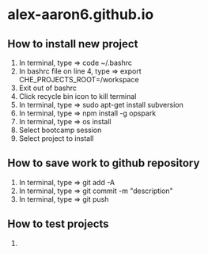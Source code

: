 # alex-aaron6.github.io

## How to install new project
1) In terminal, type => code ~/.bashrc
2) In bashrc file on line 4, type => export CHE_PROJECTS_ROOT=/workspace
3) Exit out of bashrc
4) Click recycle bin icon to kill terminal
5) In terminal, type => sudo apt-get install subversion
6) In terminal, type => npm install -g opspark
7) In terminal, type => os install
8) Select bootcamp session
9) Select project to install

## How to save work to github repository
1) In terminal, type => git add -A
2) In terminal, type => git commit -m "description"
3) In terminal, type => git push

## How to test projects
1) 